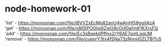 # node-homework-01
'list' - https://monosnap.com/file/iBVVZxEcMq82anU4wAnHI58ggitAzA
  'get' - https://monosnap.com/file/s865PO0hp8ZwG9cOiX0afmK1KXrsFQ
  'add' - https://monosnap.com/file/Ec3sBqebilPffnx2rY6AE7qntLqqUM
  'remove' - https://monosnap.com/file/cueprY3tx4fSNa73zNmxlGZLTBlTu5
